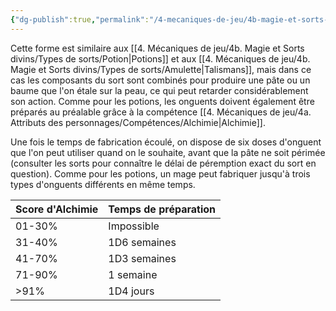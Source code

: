 ```yaml
---
{"dg-publish":true,"permalink":"/4-mecaniques-de-jeu/4b-magie-et-sorts-divins/types-de-sorts/onguent/"}
---
```



Cette forme est similaire aux [[4. Mécaniques de jeu/4b. Magie et Sorts divins/Types de sorts/Potion\|Potions]] et aux [[4. Mécaniques de jeu/4b. Magie et Sorts divins/Types de sorts/Amulette\|Talismans]], mais dans ce cas les composants du sort sont combinés pour produire une pâte ou un baume que l'on étale sur la peau, ce qui peut retarder considérablement son action. Comme pour les potions, les onguents doivent également être préparés au préalable grâce à la compétence [[4. Mécaniques de jeu/4a. Attributs des personnages/Compétences/Alchimie\|Alchimie]].  

Une fois le temps de fabrication écoulé, on dispose de six doses d'onguent que l'on peut utiliser quand on le souhaite, avant que la pâte ne soit périmée (consulter les sorts pour connaître le délai de péremption exact du sort en question). Comme pour les potions, un mage peut fabriquer jusqu'à trois types d'onguents différents en même temps.

| Score d'Alchimie | Temps de préparation |
| ---- | ---- |
| 01-30% | Impossible |
| 31-40% | 1D6 semaines |
| 41-70% | 1D3 semaines |
| 71-90% | 1 semaine |
| \>91% | 1D4 jours |
